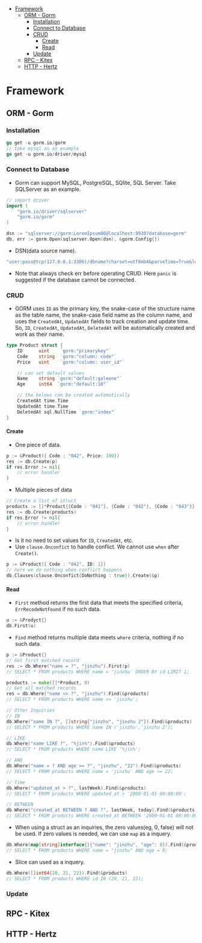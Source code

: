 - [Framework](#framework)
  - [ORM - Gorm](#orm---gorm)
    - [Installation](#installation)
    - [Connect to Database](#connect-to-database)
    - [CRUD](#crud)
      - [Create](#create)
      - [Read](#read)
    - [Update](#update)
  - [RPC - Kitex](#rpc---kitex)
  - [HTTP - Hertz](#http---hertz)


# Framework

## ORM - Gorm

### Installation

```go
go get -u gorm.io/gorm
// take mysql as an example
go get -u gorm.io/driver/mysql
```

### Connect to Database

- Gorm can support MySQL, PostgreSQL, SQlite, SQL Server. Take SQLServer as an example.

```go
// import driver
import (
	"gorm.io/driver/sqlserver"
	"gorm.io/gorm"
)

dsn := "sqlserver://gorm:LoremIpsum86@localhost:9930?database=gorm"
db, err := gorm.Open(sqlserver.Open(dsn), &gorm.Config{})
```

- DSN(data source name).

```go
"user:pass@tcp(127.0.0.1:3306)/dbname?charset=utf8mb4&parseTime=True&loc=Local"
```



- Note that always check err before operating CRUD. Here `panic` is suggested if the database cannot be connected.

### CRUD

- GORM uses `ID` as the primary key, the snake-case of the structure name as the table name, the snake-case field name as the column name, and uses the `CreatedAt`, `UpdatedAt` fields to track creation and update time. So, `ID`, `CreatedAt`, `UpdatedAt`, `DeletedAt` will be automatically created and work as their name.

```go
type Product struct {
    ID      uint    `gorm:"primarykey"`
    Code    string  `gorm:"column: code"`
    Price   uint    `gorm:"column: user_id"`

    // can set default values
    Name    string `gorm:"default:galeone"`
    Age     int64  `gorm:"default:18"`

    // the belows can be created automatically
    CreatedAt time.Time
    UpdatedAt time.Time
    DeletedAt sql.NullTime `gorm:"index"`
}
```

#### Create

- One piece of data.

```go
p := &Product({ Code : "042", Price: 100})
res := db.Create(p)
if res.Error != nil{
    // error handler
}
```

- Multiple pieces of data

```go
// Create a list of struct
products := []*Product{{Code : "041"}, {Code : "042"}, {Code : "043"}}
res := db.Create(products)
if res.Error != nil{
    // error handler
}
```

- Is it no need to set values for `ID`, `CreatedAt`, etc.
- Use `clause.Onconfict` to handle conflict. We cannot use `when` after `Create()`.

```go
p := &Product({ Code : "042", ID: 1})
// here we do nothing when conflict happens
db.Clauses(clause.Onconfict{DoNothing : true}).Create(&p)
```

#### Read

- `First` method returns the first data that meets the specified criteria, `ErrRecodeNotFound` if no such data.

```go
u := &Prodyct{}
db.First(u)
```

- `Find` method returns multiple data meets `where` criteria, nothing if no such data.

```go
p := &Product{}
// Get first matched record
res := db.Where("name = ?", "jinzhu").First(p)
// SELECT * FROM products WHERE name = 'jinzhu' ORDER BY id LIMIT 1;

products := make([]*Product, 0)
// Get all matched records
res = db.Where("name <> ?", "jinzhu").Find(&products)
// SELECT * FROM products WHERE name <> 'jinzhu';

// Other Inquiries 
// IN
db.Where("name IN ?", []string{"jinzhu", "jinzhu 2"}).Find(&products)
// SELECT * FROM products WHERE name IN ('jinzhu','jinzhu 2');

// LIKE
db.Where("name LIKE ?", "%jin%").Find(&products)
// SELECT * FROM products WHERE name LIKE '%jin%';

// AND
db.Where("name = ? AND age >= ?", "jinzhu", "22").Find(&products)
// SELECT * FROM products WHERE name = 'jinzhu' AND age >= 22;

// Time
db.Where("updated_at > ?", lastWeek).Find(&products)
// SELECT * FROM products WHERE updated_at > '2000-01-01 00:00:00';

// BETWEEN
db.Where("created_at BETWEEN ? AND ?", lastWeek, today).Find(&products)
// SELECT * FROM products WHERE created_at BETWEEN '2000-01-01 00:00:00' AND '2000-01-08 00:00:00';
```

- When using a struct as an inquiries, the zero values(eg, 0, false) will not be used. If zero values is needed, we can use `map` as a inquery.

```go
db.Where(map[string]interface{}{"name": "jinzhu", "age": 0}).Find(&products)
// SELECT * FROM products WHERE name = "jinzhu" AND age = 0;
```

- Slice can used as a inquery.

```go
db.Where([]int64{20, 21, 22}).Find(&products)
// SELECT * FROM products WHERE id IN (20, 21, 22);
```

### Update

## RPC - Kitex

## HTTP - Hertz